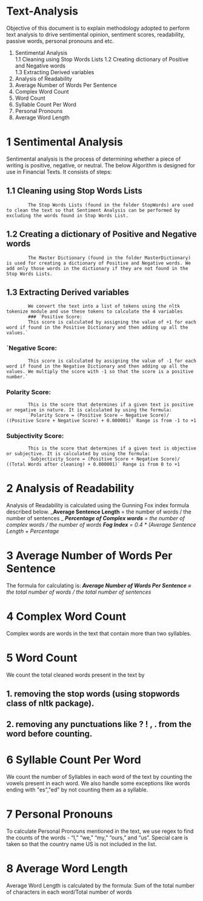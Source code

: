 # Text-Analysis
Objective of this document is to explain methodology adopted to perform text analysis to drive sentimental opinion, sentiment scores, readability, passive words, personal pronouns and etc.

1.	Sentimental Analysis	
    1.1	Cleaning using Stop Words Lists	
    1.2	Creating dictionary of Positive and Negative words	
    1.3	Extracting Derived variables	
2.	Analysis of Readability	
3.	Average Number of Words Per Sentence	
4.	Complex Word Count	
5.	Word Count	
6.	Syllable Count Per Word	
7.	Personal Pronouns	
8.	Average Word Length	


# 1 Sentimental Analysis
Sentimental analysis is the process of determining whether a piece of writing is positive, negative, or neutral. The below Algorithm is designed for use in Financial Texts. It consists of steps:
   ## 1.1 Cleaning using Stop Words Lists
            The Stop Words Lists (found in the folder StopWords) are used to clean the text so that Sentiment Analysis can be performed by excluding the words found in Stop Words List.            
   ## 1.2 Creating a dictionary of Positive and Negative words
            The Master Dictionary (found in the folder MasterDictionary) is used for creating a dictionary of Positive and Negative words. We add only those words in the dictionary if they are not found in the Stop Words Lists.
   ## 1.3 Extracting Derived variables
            We convert the text into a list of tokens using the nltk tokenize module and use these tokens to calculate the 4 variables
            ### `Positive Score:
            This score is calculated by assigning the value of +1 for each word if found in the Positive Dictionary and then adding up all the values.`
   ### `Negative Score: 
            This score is calculated by assigning the value of -1 for each word if found in the Negative Dictionary and then adding up all the values. We multiply the score with -1 so that the score is a positive number.`
   ### Polarity Score: 
            This is the score that determines if a given text is positive or negative in nature. It is calculated by using the formula: 
            `Polarity Score = (Positive Score – Negative Score)/ ((Positive Score + Negative Score) + 0.000001)` Range is from -1 to +1
   ### Subjectivity Score: 
            This is the score that determines if a given text is objective or subjective. It is calculated by using the formula: 
            `Subjectivity Score = (Positive Score + Negative Score)/ ((Total Words after cleaning) + 0.000001)` Range is from 0 to +1
            
# 2 Analysis of Readability
Analysis of Readability is calculated using the Gunning Fox index formula described below.
    _**Average Sentence Length** = the number of words / the number of sentences _
    _**Percentage of Complex words** = the number of complex words / the number of words_ 
    _**Fog Index** = 0.4 * (Average Sentence Length + Percentage_
  
# 3 Average Number of Words Per Sentence
The formula for calculating is:
_**Average Number of Words Per Sentence =** the total number of words / the total number of sentences_

# 4 Complex Word Count
Complex words are words in the text that contain more than two syllables.

# 5 Word Count
We count the total cleaned words present in the text by
##  1. removing the stop words (using stopwords class of nltk package). 
##  2. removing any punctuations like ? ! , . from the word before counting.
    
# 6 Syllable Count Per Word
We count the number of Syllables in each word of the text by counting the vowels present in each word. We also handle some exceptions like words ending with "es","ed" by not counting them as a syllable.

# 7 Personal Pronouns
To calculate Personal Pronouns mentioned in the text, we use regex to find the counts of the words - “I,” “we,” “my,” “ours,” and “us”. Special care is taken so that the country name US is not included in the list.

# 8 Average Word Length
Average Word Length is calculated by the formula: Sum of the total number of characters in each word/Total number of words
